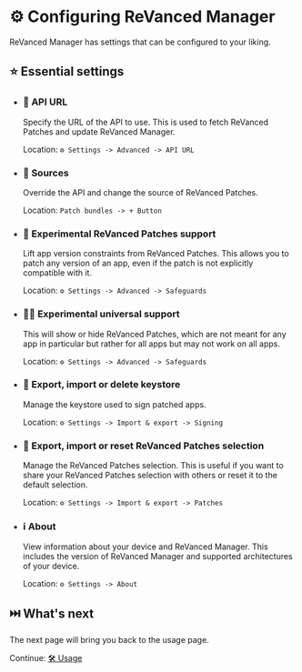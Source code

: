 # ⚙️ Configuring ReVanced Manager

ReVanced Manager has settings that can be configured to your liking.

## ⭐ Essential settings

- ### 🔗 API URL

  Specify the URL of the API to use. This is used to fetch ReVanced Patches and update ReVanced Manager.

  Location: `⚙️ Settings -> Advanced -> API URL`

- ### 🧬 Sources

  Override the API and change the source of ReVanced Patches.

  Location: `Patch bundles -> + Button`

- ### 🧪 Experimental ReVanced Patches support

  Lift app version constraints from ReVanced Patches. This allows you to patch any version of an app, even if the patch is not explicitly compatible with it.

  Location: `⚙️ Settings -> Advanced -> Safeguards`

- ### 🧑‍🔬 Experimental universal support

  This will show or hide ReVanced Patches, which are not meant for any app in particular but rather for all apps but may not work on all apps.

  Location: `⚙️ Settings -> Advanced -> Safeguards`

- ### 🔑 Export, import or delete keystore

  Manage the keystore used to sign patched apps.

  Location: `⚙️ Settings -> Import & export -> Signing`

- ### 📄 Export, import or reset ReVanced Patches selection

  Manage the ReVanced Patches selection. This is useful if you want to share your ReVanced Patches selection with others or reset it to the default selection.

  Location: `⚙️ Settings -> Import & export -> Patches`

- ### ℹ️ About

  View information about your device and ReVanced Manager. This includes the version of ReVanced Manager and supported architectures of your device.

  Location: `⚙️ Settings -> About`

## ⏭️ What's next

The next page will bring you back to the usage page.

Continue: [🛠️ Usage](2_usage.md)
